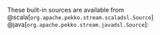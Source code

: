 These built-in sources are available from @scala[`org.apache.pekko.stream.scaladsl.Source`] @java[`org.apache.pekko.stream.javadsl.Source`]: